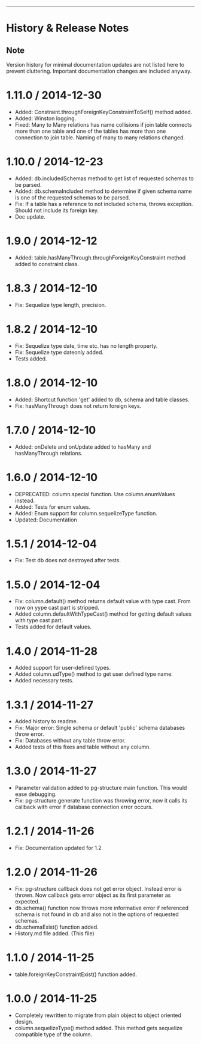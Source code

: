 
---------------------------------------

<a name="History"></a>
History & Release Notes
=======================

Note
----
Version history for minimal documentation updates are not listed here to prevent cluttering.
Important documentation changes are included anyway.

1.11.0 / 2014-12-30
===================
* Added: Constraint.throughForeignKeyConstraintToSelf() method added.
* Added: Winston logging.
* Fixed: Many to Many relations has name collisions if join table connects more than one table and one of the tables has more than one connection to join table. Naming of many to many relations changed.

1.10.0 / 2014-12-23
==================
* Added: db.includedSchemas method to get list of requested schemas to be parsed.
* Added: db.schemaIncluded method to determine if given schema name is one of the requested schemas to be parsed.
* Fix: If a table has a reference to not included schema, throws exception. Should not include its foreign key.
* Doc update.

1.9.0 / 2014-12-12
==================
* Added: table.hasManyThrough.throughForeignKeyConstraint method added to constraint class.

1.8.3 / 2014-12-10
==================
* Fix: Sequelize type length, precision.

1.8.2 / 2014-12-10
==================
* Fix: Sequelize type date, time etc. has no length property.
* Fix: Sequelize type dateonly added.
* Tests added.

1.8.0 / 2014-12-10
==================
* Added: Shortcut function 'get' added to db, schema and table classes.
* Fix: hasManyThrough does not return foreign keys.

1.7.0 / 2014-12-10
==================
* Added: onDelete and onUpdate added to hasMany and hasManyThrough relations.

1.6.0 / 2014-12-10
==================
* DEPRECATED: column.special function. Use column.enumValues instead.
* Added: Tests for enum values.
* Added: Enum support for column.sequelizeType function.
* Updated: Documentation

1.5.1 / 2014-12-04
==================
* Fix: Test db does not destroyed after tests.

1.5.0 / 2014-12-04
==================
* Fix: column.default() method returns default value with type cast. From now on yype cast part is stripped.
* Added column.defaultWithTypeCast() method for getting default values with type cast part.
* Tests added for default values.

1.4.0 / 2014-11-28
==================
* Added support for user-defined types.
* Added column.udType() method to get user defined type name.
* Added necessary tests.

1.3.1 / 2014-11-27
==================
* Added history to readme.
* Fix: Major error: Single schema or default 'public' schema databases throw error.
* Fix: Databases without any table throw error.
* Added tests of this fixes and table without any column.


1.3.0 / 2014-11-27
==================
* Parameter validation added to pg-structure main function. This would ease debugging.
* Fix: pg-structure.generate function was throwing error, now it calls its callback with error
if database connection error occurs.

1.2.1 / 2014-11-26
==================
* Fix: Documentation updated for 1.2

1.2.0 / 2014-11-26
==================
* Fix: pg-structure callback does not get error object. Instead error is thrown. Now callback gets error object as its first parameter as expected.
* db.schema() function now throws more informative error if referenced schema is not found in db and also not in the options of requested schemas.
* db.schemaExist() function added.
* History.md file added. (This file)

1.1.0 / 2014-11-25
==================
* table.foreignKeyConstraintExist() function added.

1.0.0 / 2014-11-25
==================
* Completely rewritten to migrate from plain object to object oriented design.
* column.sequelizeType() method added. This method gets sequelize compatible type of the column.

